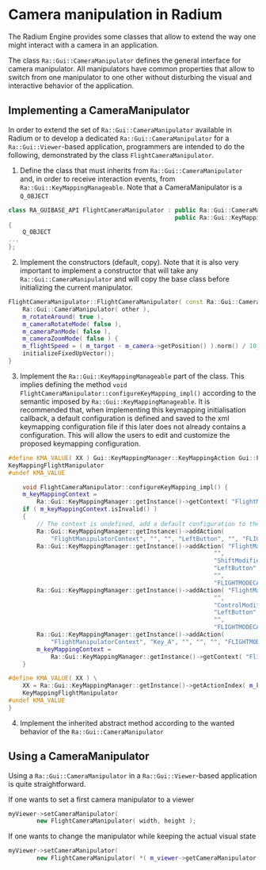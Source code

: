 # Camera manipulation in Radium

The Radium Engine provides some classes that allow to extend the way one might interact with a camera in an 
application.

The class `Ra::Gui::CameraManipulator` defines the general interface for camera manipulator. All manipulators have
common properties that allow to switch from one manipulator to one other without disturbing the visual and interactive
behavior of the application.

## Implementing a CameraManipulator

In order to extend the set of `Ra::Gui::CameraManipulator` available in Radium or to develop a dedicated 
`Ra::Gui::CameraManipulator` for a `Ra::Gui::Viewer`-based application, programmers are intended to do the following, 
demonstrated by the class `FlightCameraManipulator`.

1. Define the class that must inherits from `Ra::Gui::CameraManipulator` and, in order to receive interaction events, 
from `Ra::Gui::KeyMappingManageable`. Note that a CameraManipulator is a `Q_OBJECT` 

```c++
class RA_GUIBASE_API FlightCameraManipulator : public Ra::Gui::CameraManipulator,
                                               public Ra::Gui::KeyMappingManageable<FlightCameraManipulator>
{
    Q_OBJECT
...
}; 
```

2. Implement the constructors (default, copy). Note that it is also very important to implement a constructor 
that will take any `Ra::Gui::CameraManipulator` and will copy the base class before initializing the current 
manipulator.

```c++
FlightCameraManipulator::FlightCameraManipulator( const Ra::Gui::CameraManipulator& other ) :
    Ra::Gui::CameraManipulator( other ),
    m_rotateAround( true ),
    m_cameraRotateMode( false ),
    m_cameraPanMode( false ),
    m_cameraZoomMode( false ) {
    m_flightSpeed = ( m_target - m_camera->getPosition() ).norm() / 10_ra;
    initializeFixedUpVector();
}

```

3. Implement the `Ra::Gui::KeyMappingManageable` part of the class. This implies defining the method 
`void FlightCameraManipulator::configureKeyMapping_impl()` according to the semantic imposed 
by `Ra::Gui::KeyMappingManageable`. It is recommended that, when implementing this keymapping initialisation callback, 
a default configuration is defined and saved to the xml keymapping configuration file if this later does not already 
contains a configuration. This will allow the users to edit and customize the proposed keymapping configuration.

```c++
#define KMA_VALUE( XX ) Gui::KeyMappingManager::KeyMappingAction Gui::FlightCameraManipulator::XX;
KeyMappingFlightManipulator
#undef KMA_VALUE

    void FlightCameraManipulator::configureKeyMapping_impl() {
    m_keyMappingContext =
        Ra::Gui::KeyMappingManager::getInstance()->getContext( "FlightManipulatorContext" );
    if ( m_keyMappingContext.isInvalid() )
    {
        // The context is undefined, add a default configuration to the keymapping stystem 
        Ra::Gui::KeyMappingManager::getInstance()->addAction(
            "FlightManipulatorContext", "", "", "LeftButton", "", "FLIGHTMODECAMERA_ROTATE" );
        Ra::Gui::KeyMappingManager::getInstance()->addAction( "FlightManipulatorContext",
                                                          "",
                                                          "ShiftModifier",
                                                          "LeftButton",
                                                          "",
                                                          "FLIGHTMODECAMERA_PAN" );
        Ra::Gui::KeyMappingManager::getInstance()->addAction( "FlightManipulatorContext",
                                                          "",
                                                          "ControlModifier",
                                                          "LeftButton",
                                                          "",
                                                          "FLIGHTMODECAMERA_ZOOM" );
        Ra::Gui::KeyMappingManager::getInstance()->addAction(
            "FlightManipulatorContext", "Key_A", "", "", "", "FLIGHTMODECAMERA_ROTATE_AROUND" );
        m_keyMappingContext =
            Ra::Gui::KeyMappingManager::getInstance()->getContext( "FlightManipulatorContext" );
    }

#define KMA_VALUE( XX ) \
    XX = Ra::Gui::KeyMappingManager::getInstance()->getActionIndex( m_keyMappingContext, #XX );
    KeyMappingFlightManipulator
#undef KMA_VALUE
}
```

4. Implement the inherited abstract method according to the wanted behavior of the `Ra::Gui::CameraManipulator`

## Using a CameraManipulator
Using a `Ra::Gui::CameraManipulator` in a `Ra::Gui::Viewer`-based application is quite straightforward. 

If one wants to set a first camera manipulator to a viewer
```c++
myViewer->setCameraManipulator(
        new FlightCameraManipulator( width, height );
```

If one wants to change the manipulator while keeping the actual visual state 
```c++
myViewer->setCameraManipulator(
        new FlightCameraManipulator( *( m_viewer->getCameraManipulator() ) ) );
```
